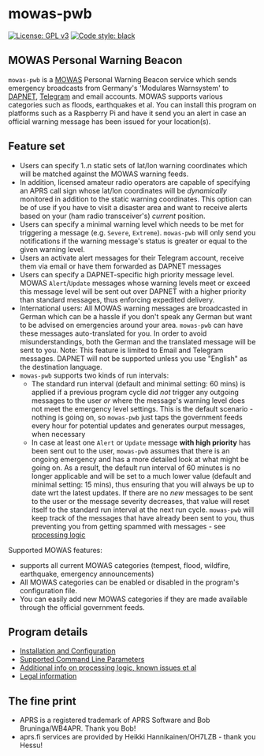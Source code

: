 # mowas-pwb

[![License: GPL v3](https://img.shields.io/badge/License-GPLv3-blue.svg)](https://www.gnu.org/licenses/gpl-3.0) [![Code style: black](https://img.shields.io/badge/code%20style-black-000000.svg)](https://github.com/psf/black)

## MOWAS Personal Warning Beacon

``mowas-pwb`` is a [MOWAS](https://de.wikipedia.org/wiki/MoWaS) Personal Warning Beacon service which sends emergency broadcasts from Germany's 'Modulares Warnsystem' to [DAPNET](https://www.hampager.de), [Telegram](https://www.telegram.org/) and email accounts. MOWAS supports various categories such as floods, earthquakes et al. You can install this program on platforms such as a Raspberry Pi and have it send you an alert in case an official warning message has been issued for your location(s).

## Feature set

- Users can specify 1..n static sets of lat/lon warning coordinates which will be matched against the MOWAS warning feeds.
- In addition, licensed amateur radio operators are capable of specifying an APRS call sign whose lat/lon coordinates will be _dynamically_ monitored in addition to the static warning coordinates. This option can be of use if you have to visit a disaster area and want to receive alerts based on your (ham radio transceiver's) _current_ position.
- Users can specify a minimal warning level which needs to be met for triggering a message (e.g. ``Severe``, ``Extreme``). ``mowas-pwb`` will only send you notifications if the warning message's status is greater or equal to the given warning level.
- Users an activate alert messages for their Telegram account, receive them via email or have them forwarded as DAPNET messages
- Users can specify a DAPNET-specific high priority message level. MOWAS ``Alert``/``Update`` messages whose warning levels meet or exceed this message level will be sent out over DAPNET with a higher priority than standard messages, thus enforcing expedited delivery.
- International users: All MOWAS warning messages are broadcasted in German which can be a hassle if you don't speak any German but want to be advised on emergencies around your area. ``mowas-pwb`` can have these messages auto-translated for you. In order to avoid misunderstandings, both the German and the translated message will be sent to you. Note: This feature is limited to Email and Telegram messages. DAPNET will not be supported unless you use "English" as the destination language.
- ``mowas-pwb`` supports two kinds of run intervals:
  - The standard run interval (default and minimal setting: 60 mins) is applied if a previous program cycle did _not_ trigger any outgoing messages to the user _or_ where the message's warning level does not meet the emergency level settings. This is the default scenario - nothing is going on, so ``mowas-pwb`` just taps the government feeds every hour for potential updates and generates ourput messages, when necessary
  - In case at least one ``Alert`` or ``Update`` message __with high priority__ has been sent out to the user, ``mowas-pwb`` assumes that there is an ongoing emergency and has a more detailed look at what might be going on. As a result, the default run interval of 60 minutes is no longer applicable and will be set to a much lower value (default and minimal setting: 15 mins), thus ensuring that you will always be up to date wrt the latest updates. If there are no _new_ messages to be sent to the user or the message severity decreases, that value will reset itself to the standard run interval at the next run cycle. ``mowas-pwb`` will keep track of the messages that have already been sent to you, thus preventing you from getting spammed with messages - see [processing logic](docs/ADDITIONAL_INFO.md)

Supported MOWAS features:

- supports all current MOWAS categories (tempest, flood, wildfire, earthquake, emergency announcements)
- All MOWAS categories can be enabled or disabled in the program's configuration file. 
- You can easily add new MOWAS categories if they are made available through the official government feeds.

## Program details

- [Installation and Configuration](docs/INSTALLATION.md)
- [Supported Command Line Parameters](docs/COMMANDS.md)
- [Additional info on processing logic, known issues et al](docs/ADDITIONAL_INFO.md)
- [Legal information](docs/LEGAL.md)

## The fine print

- APRS is a registered trademark of APRS Software and Bob Bruninga/WB4APR. Thank you Bob!
- aprs.fi services are provided by Heikki Hannikainen/OH7LZB - thank you Hessu!
